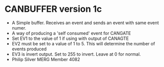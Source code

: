 # CANBUFFER version 1c
  *  A Simple buffer. Receives an event and sends an event with same event numer.
  *  A way of producing a 'self consumed' event for CANGATE
  *  Set EV1 to the value of 1 if using with output of CANAGTE
  *  EV2 must be set to a value of 1 to 5. This will determine the number of events produced
  *  EV3 is invert output. Set to 255 to invert. Leave at 0 for normal.
  *  Philip Silver MERG Member 4082
